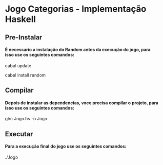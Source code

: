 # Jogo Categorias - Implementação Haskell

## Pre-Instalar
#### É necessario a instalação do Random antes da execução do jogo, para isso use os seguintes comandos:

cabal update

cabal install random

## Compilar
#### Depois de instalar as dependencias, voce precisa compilar o projeto, para isso use os seguintes comandos:

ghc Jogo.hs -o Jogo

## Executar
#### Para a execução final do jogo use os seguintes comandos:

./Jogo


